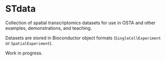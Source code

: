 # STdata

Collection of spatial transcriptomics datasets for use in OSTA and other examples, demonstrations, and teaching.

Datasets are stored in Bioconductor object formats (`SingleCellExperiment` or `SpatialExperiment`).

Work in progress.

